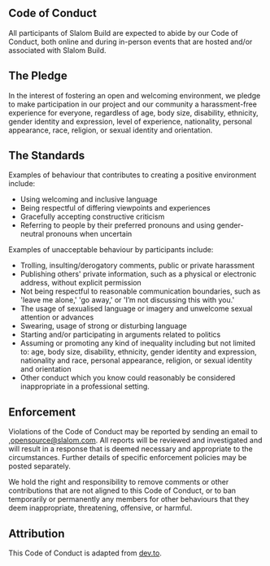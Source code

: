 ## Code of Conduct

All participants of Slalom Build are expected to abide by our Code of Conduct, both online and during in-person events that are hosted and/or associated with Slalom Build.

## The Pledge

In the interest of fostering an open and welcoming environment, we pledge to make participation in our project and our community a harassment-free experience for everyone, regardless of age, body size, disability, ethnicity, gender identity and expression, level of experience, nationality, personal appearance, race, religion, or sexual identity and orientation.

## The Standards

Examples of behaviour that contributes to creating a positive environment include:

- Using welcoming and inclusive language
- Being respectful of differing viewpoints and experiences
- Gracefully accepting constructive criticism
- Referring to people by their preferred pronouns and using gender-neutral pronouns when uncertain

Examples of unacceptable behaviour by participants include:

- Trolling, insulting/derogatory comments, public or private harassment
- Publishing others' private information, such as a physical or electronic address, without explicit permission
- Not being respectful to reasonable communication boundaries, such as 'leave me alone,' 'go away,' or 'I’m not discussing this with you.'
- The usage of sexualised language or imagery and unwelcome sexual attention or advances
- Swearing, usage of strong or disturbing language
- Starting and/or participating in arguments related to politics
- Assuming or promoting any kind of inequality including but not limited to: age, body size, disability, ethnicity, gender identity and expression, nationality and race, personal appearance, religion, or sexual identity and orientation
- Other conduct which you know could reasonably be considered inappropriate in a professional setting.

## Enforcement

Violations of the Code of Conduct may be reported by sending an email to ,<a href="mailto:opensource@slalom.com">opensource@slalom.com</a>. All reports will be reviewed and investigated and will result in a response that is deemed necessary and appropriate to the circumstances. Further details of specific enforcement policies may be posted separately.

We hold the right and responsibility to remove comments or other contributions that are not aligned to this Code of Conduct, or to ban temporarily or permanently any members for other behaviours that they deem inappropriate, threatening, offensive, or harmful.

## Attribution

This Code of Conduct is adapted from [dev.to](https://dev.to).
